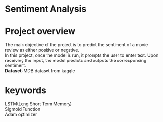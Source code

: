 # Sentiment Analysis
# Project overview
The main objective of the project is to predict the sentiment of a movie review as either positive or negative.<br>
In this project, once the model is run, it prompts the user to enter text. Upon receiving the input, the model predicts and outputs the corresponding sentiment.<br>
 **Dataset**:IMDB dataset from kaggle<br>
 # keywords
 LSTM(Long Short Term Memory) <br>
 Sigmoid Function<br>
 Adam optimizer<br>
 
 


